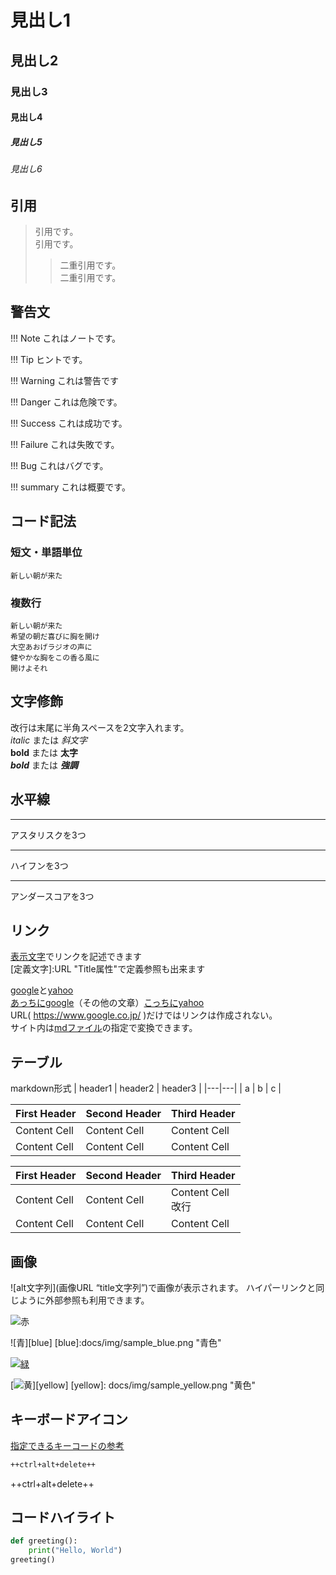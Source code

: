 # 見出し1
## 見出し2
### 見出し3
#### 見出し4
##### 見出し5
###### 見出し6

## 引用

> 引用です。  
> 引用です。
>
>> 二重引用です。  
>> 二重引用です。

## 警告文

!!! Note
    これはノートです。

!!! Tip
    ヒントです。

!!! Warning
    これは警告です
    
!!! Danger
    これは危険です。

!!! Success
    これは成功です。

!!! Failure
    これは失敗です。

!!! Bug
    これはバグです。

!!! summary
    これは概要です。

## コード記法

### 短文・単語単位
`新しい朝が来た`  

### 複数行
```
新しい朝が来た
希望の朝だ喜びに胸を開け
大空あおげラジオの声に
健やかな胸をこの香る風に
開けよそれ
```

## 文字修飾

改行は末尾に半角スペースを2文字入れます。  
*italic* または _斜文字_  
**bold** または __太字__  
***bold*** または ___強調___

## 水平線

***
アスタリスクを3つ  

---
ハイフンを3つ  

___
アンダースコアを3つ  

## リンク

[表示文字](リンクURL "Title属性")でリンクを記述できます  
[定義文字]:URL "Title属性"で定義参照も出来ます  

[google](https://www.google.co.jp/ "ぐーぐる")と[yahoo](https://www.yahoo.co.jp/ "やふー")  
[あっちにgoogle][google]（その他の文章）[こっちにyahoo][yahoo]  
URL( https://www.google.co.jp/ )だけではリンクは作成されない。  
サイト内は[mdファイル](index.md)の指定で変換できます。

[google]: https://www.google.co.jp/ "ぐーぐるさん"
[yahoo]: https://www.yahoo.co.jp/ (やふーさん)

## テーブル

markdown形式
| header1 | header2 | header3 |
|---|---|
| a | b | c |

| First Header | Second Header | Third Header |
| ------------ | ------------- | ------------ |
| Content Cell | Content Cell  | Content Cell |
| Content Cell | Content Cell  | Content Cell |

| First Header | Second Header | Third Header |
| ------------ | ------------- | ------------ |
| Content Cell | Content Cell  | Content Cell<br>改行 |
| Content Cell | Content Cell  | Content Cell |

## 画像

![alt文字列](画像URL “title文字列”)で画像が表示されます。
ハイパーリンクと同じように外部参照も利用できます。

![赤](docs/img/sample_red.png "赤色")

![青][blue]
[blue]:docs/img/sample_blue.png "青色"

[![緑](docs/img/sample_green.png "緑色ファイルにリンク")](docs/img/sample_green.png)

[![黄](docs/img/sample_yellow.png "黄色ファイルにリンク")][yellow]
[yellow]: docs/img/sample_yellow.png "黄色"

## キーボードアイコン

[指定できるキーコードの参考](https://facelessuser.github.io/pymdown-extensions/extensions/keys/)

```bash
++ctrl+alt+delete++
```
++ctrl+alt+delete++

## コードハイライト

```python
def greeting():
    print("Hello, World")
greeting()
```